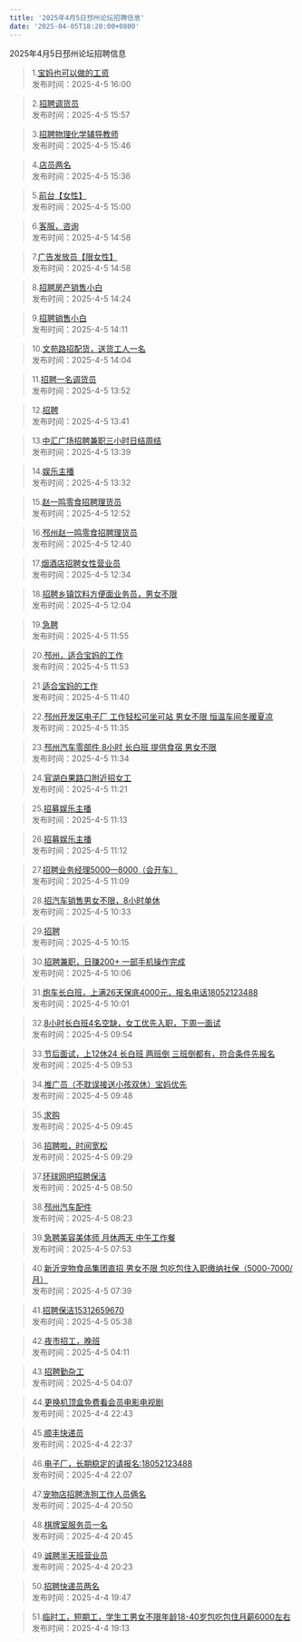 ```yaml
---
title: '2025年4月5日邳州论坛招聘信息'
date: '2025-04-05T18:20:00+0800'
---
```

2025年4月5日邳州论坛招聘信息
<!--more-->
>1.[宝妈也可以做的工资](https://www.pzzc.net/forum.php?mod=viewthread&tid=10503331)<br>
>发布时间：2025-4-5 16:00

>2.[招聘调货员](https://www.pzzc.net/forum.php?mod=viewthread&tid=10503330)<br>
>发布时间：2025-4-5 15:57

>3.[招聘物理化学辅导教师](https://www.pzzc.net/forum.php?mod=viewthread&tid=10503324)<br>
>发布时间：2025-4-5 15:46

>4.[店员两名](https://www.pzzc.net/forum.php?mod=viewthread&tid=10503322)<br>
>发布时间：2025-4-5 15:36

>5.[前台【女性】](https://www.pzzc.net/forum.php?mod=viewthread&tid=10503317)<br>
>发布时间：2025-4-5 15:00

>6.[客服，咨询](https://www.pzzc.net/forum.php?mod=viewthread&tid=10503316)<br>
>发布时间：2025-4-5 14:58

>7.[广告发放员【限女性】](https://www.pzzc.net/forum.php?mod=viewthread&tid=10503315)<br>
>发布时间：2025-4-5 14:58

>8.[招聘房产销售小白](https://www.pzzc.net/forum.php?mod=viewthread&tid=10503309)<br>
>发布时间：2025-4-5 14:24

>9.[招聘销售小白](https://www.pzzc.net/forum.php?mod=viewthread&tid=10503307)<br>
>发布时间：2025-4-5 14:11

>10.[文苑路招配货，送货工人一名](https://www.pzzc.net/forum.php?mod=viewthread&tid=10503306)<br>
>发布时间：2025-4-5 14:04

>11.[招聘一名调货员](https://www.pzzc.net/forum.php?mod=viewthread&tid=10503302)<br>
>发布时间：2025-4-5 13:52

>12.[招聘](https://www.pzzc.net/forum.php?mod=viewthread&tid=10503298)<br>
>发布时间：2025-4-5 13:41

>13.[中汇广场招聘兼职三小时日结周结](https://www.pzzc.net/forum.php?mod=viewthread&tid=10503297)<br>
>发布时间：2025-4-5 13:39

>14.[娱乐主播](https://www.pzzc.net/forum.php?mod=viewthread&tid=10503296)<br>
>发布时间：2025-4-5 13:32

>15.[赵一鸣零食招聘理货员](https://www.pzzc.net/forum.php?mod=viewthread&tid=10503287)<br>
>发布时间：2025-4-5 12:52

>16.[邳州赵一鸣零食招聘理货员](https://www.pzzc.net/forum.php?mod=viewthread&tid=10503285)<br>
>发布时间：2025-4-5 12:40

>17.[烟酒店招聘女性营业员](https://www.pzzc.net/forum.php?mod=viewthread&tid=10503284)<br>
>发布时间：2025-4-5 12:34

>18.[招聘乡镇饮料方便面业务员，男女不限](https://www.pzzc.net/forum.php?mod=viewthread&tid=10503278)<br>
>发布时间：2025-4-5 12:04

>19.[急聘](https://www.pzzc.net/forum.php?mod=viewthread&tid=10503276)<br>
>发布时间：2025-4-5 11:55

>20.[邳州，适合宝妈的工作](https://www.pzzc.net/forum.php?mod=viewthread&tid=10503274)<br>
>发布时间：2025-4-5 11:53

>21.[适合宝妈的工作](https://www.pzzc.net/forum.php?mod=viewthread&tid=10503266)<br>
>发布时间：2025-4-5 11:40

>22.[邳州开发区电子厂 工作轻松可坐可站 男女不限 恒温车间冬暖夏凉](https://www.pzzc.net/forum.php?mod=viewthread&tid=10503263)<br>
>发布时间：2025-4-5 11:35

>23.[邳州汽车零部件 8小时 长白班 提供食宿 男女不限](https://www.pzzc.net/forum.php?mod=viewthread&tid=10503262)<br>
>发布时间：2025-4-5 11:34

>24.[官湖白果路口附近招女工](https://www.pzzc.net/forum.php?mod=viewthread&tid=10503257)<br>
>发布时间：2025-4-5 11:21

>25.[招募娱乐主播](https://www.pzzc.net/forum.php?mod=viewthread&tid=10503255)<br>
>发布时间：2025-4-5 11:13

>26.[招募娱乐主播](https://www.pzzc.net/forum.php?mod=viewthread&tid=10503253)<br>
>发布时间：2025-4-5 11:12

>27.[招聘业务经理5000—8000（会开车）](https://www.pzzc.net/forum.php?mod=viewthread&tid=10503252)<br>
>发布时间：2025-4-5 11:09

>28.[招汽车销售男女不限，8小时单休](https://www.pzzc.net/forum.php?mod=viewthread&tid=10503243)<br>
>发布时间：2025-4-5 10:33

>29.[招聘](https://www.pzzc.net/forum.php?mod=viewthread&tid=10503235)<br>
>发布时间：2025-4-5 10:15

>30.[招聘兼职，日赚200+ 一部手机操作完成](https://www.pzzc.net/forum.php?mod=viewthread&tid=10503230)<br>
>发布时间：2025-4-5 10:06

>31.[炮车长白班，上满26天保底4000元，报名电话18052123488](https://www.pzzc.net/forum.php?mod=viewthread&tid=10503228)<br>
>发布时间：2025-4-5 10:01

>32.[8小时长白班4名空缺，女工优先入职，下周一面试](https://www.pzzc.net/forum.php?mod=viewthread&tid=10503226)<br>
>发布时间：2025-4-5 09:54

>33.[节后面试，上12休24 长白班 两班倒 三班倒都有，符合条件先报名](https://www.pzzc.net/forum.php?mod=viewthread&tid=10503225)<br>
>发布时间：2025-4-5 09:53

>34.[推广员（不耽误接送小孩双休）宝妈优先](https://www.pzzc.net/forum.php?mod=viewthread&tid=10503222)<br>
>发布时间：2025-4-5 09:48

>35.[求购](https://www.pzzc.net/forum.php?mod=viewthread&tid=10503220)<br>
>发布时间：2025-4-5 09:45

>36.[招聘啦，时间宽松](https://www.pzzc.net/forum.php?mod=viewthread&tid=10503212)<br>
>发布时间：2025-4-5 09:29

>37.[环球网吧招聘保洁](https://www.pzzc.net/forum.php?mod=viewthread&tid=10503202)<br>
>发布时间：2025-4-5 08:50

>38.[邳州汽车配件](https://www.pzzc.net/forum.php?mod=viewthread&tid=10503196)<br>
>发布时间：2025-4-5 08:23

>39.[急聘美容美体师 月休两天 中午工作餐](https://www.pzzc.net/forum.php?mod=viewthread&tid=10503193)<br>
>发布时间：2025-4-5 07:53

>40.[新沂宠物食品集团直招 男女不限 包吃包住入职缴纳社保（5000-7000/月）](https://www.pzzc.net/forum.php?mod=viewthread&tid=10503192)<br>
>发布时间：2025-4-5 07:39

>41.[招聘保洁15312659670](https://www.pzzc.net/forum.php?mod=viewthread&tid=10503182)<br>
>发布时间：2025-4-5 05:38

>42.[夜市招工，晚班](https://www.pzzc.net/forum.php?mod=viewthread&tid=10503181)<br>
>发布时间：2025-4-5 04:11

>43.[招聘勤杂工](https://www.pzzc.net/forum.php?mod=viewthread&tid=10503180)<br>
>发布时间：2025-4-5 04:07

>44.[更换机顶盒免费看会员电影电视剧](https://www.pzzc.net/forum.php?mod=viewthread&tid=10503173)<br>
>发布时间：2025-4-4 22:43

>45.[顺丰快递员](https://www.pzzc.net/forum.php?mod=viewthread&tid=10503171)<br>
>发布时间：2025-4-4 22:37

>46.[电子厂，长期稳定的请报名:18052123488](https://www.pzzc.net/forum.php?mod=viewthread&tid=10503167)<br>
>发布时间：2025-4-4 22:07

>47.[宠物店招聘洗狗工作人员俩名](https://www.pzzc.net/forum.php?mod=viewthread&tid=10503158)<br>
>发布时间：2025-4-4 20:50

>48.[棋牌室服务员一名](https://www.pzzc.net/forum.php?mod=viewthread&tid=10503157)<br>
>发布时间：2025-4-4 20:45

>49.[诚聘半天班营业员](https://www.pzzc.net/forum.php?mod=viewthread&tid=10503154)<br>
>发布时间：2025-4-4 20:23

>50.[招聘快递员两名](https://www.pzzc.net/forum.php?mod=viewthread&tid=10503152)<br>
>发布时间：2025-4-4 19:47

>51.[临时工，短期工，学生工男女不限年龄18-40岁包吃包住月薪6000左右](https://www.pzzc.net/forum.php?mod=viewthread&tid=10503148)<br>
>发布时间：2025-4-4 19:13

